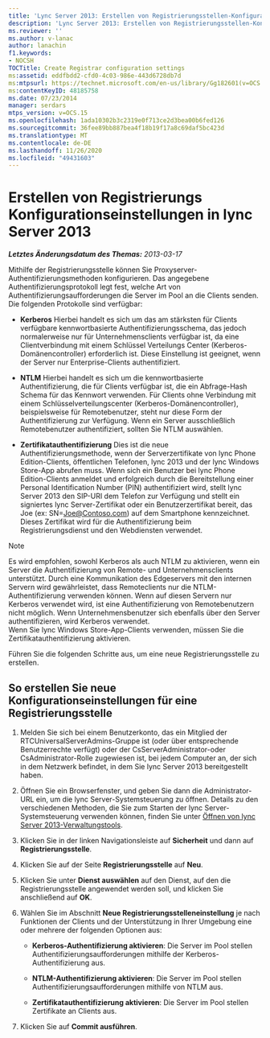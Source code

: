 ```yaml
---
title: 'Lync Server 2013: Erstellen von Registrierungsstellen-Konfigurationseinstellungen'
description: 'Lync Server 2013: Erstellen von Registrierungsstellen-Konfigurationseinstellungen'
ms.reviewer: ''
ms.author: v-lanac
author: lanachin
f1.keywords:
- NOCSH
TOCTitle: Create Registrar configuration settings
ms:assetid: eddfbdd2-cfd0-4c03-986e-443d6728db7d
ms:mtpsurl: https://technet.microsoft.com/en-us/library/Gg182601(v=OCS.15)
ms:contentKeyID: 48185758
ms.date: 07/23/2014
manager: serdars
mtps_version: v=OCS.15
ms.openlocfilehash: 1ada10302b3c2319e0f713ce2d3bea00b6fed126
ms.sourcegitcommit: 36fee89bb887bea4f18b19f17a8c69daf5bc423d
ms.translationtype: MT
ms.contentlocale: de-DE
ms.lasthandoff: 11/26/2020
ms.locfileid: "49431603"
---
```

# <a name="create-registrar-configuration-settings-in-lync-server-2013"></a>Erstellen von Registrierungs Konfigurationseinstellungen in lync Server 2013

<div data-xmlns="http://www.w3.org/1999/xhtml">

<div class="topic" data-xmlns="http://www.w3.org/1999/xhtml" data-msxsl="urn:schemas-microsoft-com:xslt" data-cs="https://msdn.microsoft.com/">

<div data-asp="https://msdn2.microsoft.com/asp">



</div>

<div id="mainSection">

<div id="mainBody">

<span> </span>

_**Letztes Änderungsdatum des Themas:** 2013-03-17_

Mithilfe der Registrierungsstelle können Sie Proxyserver-Authentifizierungsmethoden konfigurieren. Das angegebene Authentifizierungsprotokoll legt fest, welche Art von Authentifizierungsaufforderungen die Server im Pool an die Clients senden. Die folgenden Protokolle sind verfügbar:

  - **Kerberos**   Hierbei handelt es sich um das am stärksten für Clients verfügbare kennwortbasierte Authentifizierungsschema, das jedoch normalerweise nur für Unternehmensclients verfügbar ist, da eine Clientverbindung mit einem Schlüssel Verteilungs Center (Kerberos-Domänencontroller) erforderlich ist. Diese Einstellung ist geeignet, wenn der Server nur Enterprise-Clients authentifiziert.

  - **NTLM**   Hierbei handelt es sich um die kennwortbasierte Authentifizierung, die für Clients verfügbar ist, die ein Abfrage-Hash Schema für das Kennwort verwenden. Für Clients ohne Verbindung mit einem Schlüsselverteilungscenter (Kerberos-Domänencontroller), beispielsweise für Remotebenutzer, steht nur diese Form der Authentifizierung zur Verfügung. Wenn ein Server ausschließlich Remotebenutzer authentifiziert, sollten Sie NTLM auswählen.

  - **Zertifikatauthentifizierung**   Dies ist die neue Authentifizierungsmethode, wenn der Serverzertifikate von lync Phone Edition-Clients, öffentlichen Telefonen, lync 2013 und der lync Windows Store-App abrufen muss. Wenn sich ein Benutzer bei lync Phone Edition-Clients anmeldet und erfolgreich durch die Bereitstellung einer Personal Identification Number (PIN) authentifiziert wird, stellt lync Server 2013 den SIP-URI dem Telefon zur Verfügung und stellt ein signiertes lync Server-Zertifikat oder ein Benutzerzertifikat bereit, das Joe (ex: SN=Joe@Contoso.com) auf dem Smartphone kennzeichnet. Dieses Zertifikat wird für die Authentifizierung beim Registrierungsdienst und den Webdiensten verwendet.

<div>


> [!NOTE]  
> Es wird empfohlen, sowohl Kerberos als auch NTLM zu aktivieren, wenn ein Server die Authentifizierung von Remote- und Unternehmensclients unterstützt. Durch eine Kommunikation des Edgeservers mit den internen Servern wird gewährleistet, dass Remoteclients nur die NTLM-Authentifizierung verwenden können. Wenn auf diesen Servern nur Kerberos verwendet wird, ist eine Authentifizierung von Remotebenutzern nicht möglich. Wenn Unternehmensbenutzer sich ebenfalls über den Server authentifizieren, wird Kerberos verwendet.<BR>Wenn Sie lync Windows Store-App-Clients verwenden, müssen Sie die Zertifikatauthentifizierung aktivieren.



</div>

Führen Sie die folgenden Schritte aus, um eine neue Registrierungsstelle zu erstellen.

<div>

## <a name="to-create-new-registrar-configuration-settings"></a>So erstellen Sie neue Konfigurationseinstellungen für eine Registrierungsstelle

1.  Melden Sie sich bei einem Benutzerkonto, das ein Mitglied der RTCUniversalServerAdmins-Gruppe ist (oder über entsprechende Benutzerrechte verfügt) oder der CsServerAdministrator-oder CsAdministrator-Rolle zugewiesen ist, bei jedem Computer an, der sich in dem Netzwerk befindet, in dem Sie lync Server 2013 bereitgestellt haben.

2.  Öffnen Sie ein Browserfenster, und geben Sie dann die Administrator-URL ein, um die lync Server-Systemsteuerung zu öffnen. Details zu den verschiedenen Methoden, die Sie zum Starten der lync Server-Systemsteuerung verwenden können, finden Sie unter [Öffnen von lync Server 2013-Verwaltungstools](lync-server-2013-open-lync-server-administrative-tools.md).

3.  Klicken Sie in der linken Navigationsleiste auf **Sicherheit** und dann auf **Registrierungsstelle**.

4.  Klicken Sie auf der Seite **Registrierungsstelle** auf **Neu**.

5.  Klicken Sie unter **Dienst auswählen** auf den Dienst, auf den die Registrierungsstelle angewendet werden soll, und klicken Sie anschließend auf **OK**.

6.  Wählen Sie im Abschnitt **Neue Registrierungsstelleneinstellung** je nach Funktionen der Clients und der Unterstützung in Ihrer Umgebung eine oder mehrere der folgenden Optionen aus:
    
      - **Kerberos-Authentifizierung aktivieren**: Die Server im Pool stellen Authentifizierungsaufforderungen mithilfe der Kerberos-Authentifizierung aus.
    
      - **NTLM-Authentifizierung aktivieren**: Die Server im Pool stellen Authentifizierungsaufforderungen mithilfe von NTLM aus.
    
      - **Zertifikatauthentifizierung aktivieren**: Die Server im Pool stellen Zertifikate an Clients aus.

7.  Klicken Sie auf **Commit ausführen**.

</div>

</div>

<span> </span>

</div>

</div>

</div>

